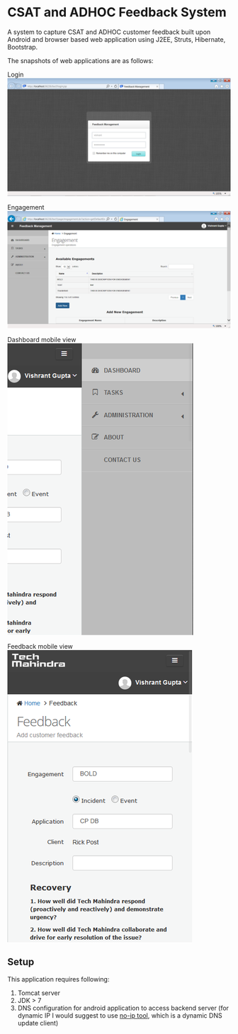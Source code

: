 # CSAT and ADHOC Feedback System

A system to capture CSAT and ADHOC customer feedback built upon Android and browser based web application using J2EE, Struts, Hibernate, Bootstrap.

The snapshots of web applications are as follows:

Login
![Login](snapshots/web/login.png)

Engagement
![Engagement](snapshots/web/engagement.png)

Dashboard mobile view
![Engagement](snapshots/web/menu-mobile-view.png)

Feedback mobile view
![Engagement](snapshots/web/feedback-mobile-view.png)

## Setup

This application requires following:
1. Tomcat server
2. JDK > 7
3. DNS configuration for android application to access backend server (for dynamic IP I would suggest to use [no-ip tool](https://www.noip.com/download?page=win), which is a dynamic DNS update client)
